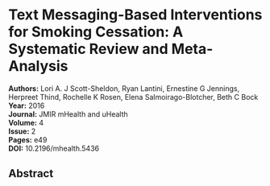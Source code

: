 # Text Messaging-Based Interventions for Smoking Cessation: A Systematic Review and Meta-Analysis

**Authors:** Lori A. J Scott-Sheldon, Ryan Lantini, Ernestine G Jennings, Herpreet Thind, Rochelle K Rosen, Elena Salmoirago-Blotcher, Beth C Bock  
**Year:** 2016  
**Journal:** JMIR mHealth and uHealth  
**Volume:** 4  
**Issue:** 2  
**Pages:** e49  
**DOI:** 10.2196/mhealth.5436  

## Abstract


